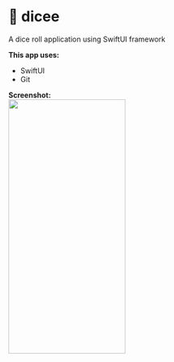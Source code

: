  # 🎰 dicee
A dice roll application using SwiftUI framework<br/>

**This app uses:**<br/>
- SwiftUI<br/>
- Git<br/>

**Screenshot:**<br/>
<img src="Screenshots/dicee.PNG" width="230" height="500"/> <br/>

